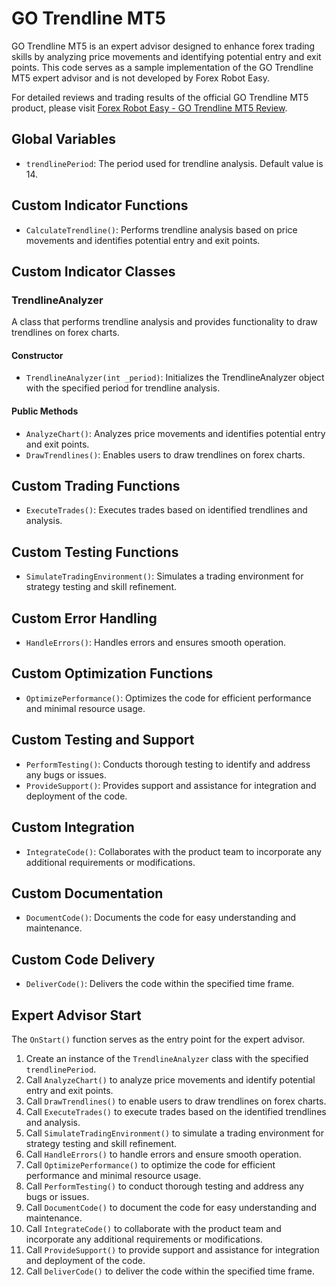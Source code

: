 # GO Trendline MT5

GO Trendline MT5 is an expert advisor designed to enhance forex trading skills by analyzing price movements and identifying potential entry and exit points. This code serves as a sample implementation of the GO Trendline MT5 expert advisor and is not developed by Forex Robot Easy. 

For detailed reviews and trading results of the official GO Trendline MT5 product, please visit [Forex Robot Easy - GO Trendline MT5 Review](https://forexroboteasy.com/forex-robot-review/review-go-trendline-mt5-enhancing-forex-trading-skills-with-ease/).

## Global Variables

- `trendlinePeriod`: The period used for trendline analysis. Default value is 14.

## Custom Indicator Functions

- `CalculateTrendline()`: Performs trendline analysis based on price movements and identifies potential entry and exit points.

## Custom Indicator Classes

### TrendlineAnalyzer

A class that performs trendline analysis and provides functionality to draw trendlines on forex charts.

#### Constructor

- `TrendlineAnalyzer(int _period)`: Initializes the TrendlineAnalyzer object with the specified period for trendline analysis.

#### Public Methods

- `AnalyzeChart()`: Analyzes price movements and identifies potential entry and exit points.
- `DrawTrendlines()`: Enables users to draw trendlines on forex charts.

## Custom Trading Functions

- `ExecuteTrades()`: Executes trades based on identified trendlines and analysis.

## Custom Testing Functions

- `SimulateTradingEnvironment()`: Simulates a trading environment for strategy testing and skill refinement.

## Custom Error Handling

- `HandleErrors()`: Handles errors and ensures smooth operation.

## Custom Optimization Functions

- `OptimizePerformance()`: Optimizes the code for efficient performance and minimal resource usage.

## Custom Testing and Support

- `PerformTesting()`: Conducts thorough testing to identify and address any bugs or issues.
- `ProvideSupport()`: Provides support and assistance for integration and deployment of the code.

## Custom Integration

- `IntegrateCode()`: Collaborates with the product team to incorporate any additional requirements or modifications.

## Custom Documentation

- `DocumentCode()`: Documents the code for easy understanding and maintenance.

## Custom Code Delivery

- `DeliverCode()`: Delivers the code within the specified time frame.

## Expert Advisor Start

The `OnStart()` function serves as the entry point for the expert advisor.

1. Create an instance of the `TrendlineAnalyzer` class with the specified `trendlinePeriod`.
2. Call `AnalyzeChart()` to analyze price movements and identify potential entry and exit points.
3. Call `DrawTrendlines()` to enable users to draw trendlines on forex charts.
4. Call `ExecuteTrades()` to execute trades based on the identified trendlines and analysis.
5. Call `SimulateTradingEnvironment()` to simulate a trading environment for strategy testing and skill refinement.
6. Call `HandleErrors()` to handle errors and ensure smooth operation.
7. Call `OptimizePerformance()` to optimize the code for efficient performance and minimal resource usage.
8. Call `PerformTesting()` to conduct thorough testing and address any bugs or issues.
9. Call `DocumentCode()` to document the code for easy understanding and maintenance.
10. Call `IntegrateCode()` to collaborate with the product team and incorporate any additional requirements or modifications.
11. Call `ProvideSupport()` to provide support and assistance for integration and deployment of the code.
12. Call `DeliverCode()` to deliver the code within the specified time frame.
